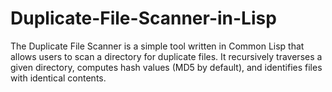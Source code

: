 # Duplicate-File-Scanner-in-Lisp
The Duplicate File Scanner is a simple tool written in Common Lisp that allows users to scan a directory for duplicate files. It recursively traverses a given directory, computes hash values (MD5 by default), and identifies files with identical contents.
